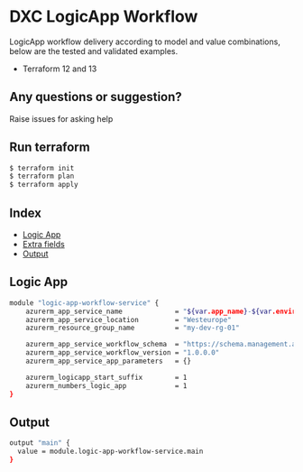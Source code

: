 # DXC LogicApp Workflow

LogicApp workflow delivery according to model and value combinations, below are the tested and validated examples.

  - Terraform 12 and 13

## Any questions or suggestion?

Raise issues for asking help

## Run terraform

```bash
$ terraform init
$ terraform plan
$ terraform apply
```

## Index

- [Logic App](#logic-app)
- [Extra fields](#extra-fields)
- [Output](#output)

## Logic App<a name="logic-app"></a>
```bash
module "logic-app-workflow-service" {
    azurerm_app_service_name             = "${var.app_name}-${var.environment}-lapp"
    azurerm_app_service_location         = "Westeurope"
    azurerm_resource_group_name          = "my-dev-rg-01"

    azurerm_app_service_workflow_schema  = "https://schema.management.azure.com/providers/Microsoft.Logic/schemas/2016-06-01/workflowdefinition.json"
    azurerm_app_service_workflow_version = "1.0.0.0"
    azurerm_app_service_app_parameters   = {}

    azurerm_logicapp_start_suffix        = 1
    azurerm_numbers_logic_app            = 1
}
```

## Output<a name="output"></a>
```bash
output "main" {
  value = module.logic-app-workflow-service.main
}
```